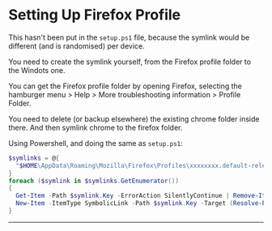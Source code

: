 # Setting Up Firefox Profile

This hasn't been put in the `setup.ps1` file,
because the symlink would be different (and is randomised) per device.

You need to create the symlink yourself, from the Firefox profile folder
to the Windots one.

You can get the Firefox profile folder by opening Firefox,
selecting the hamburger menu > Help > More troubleshooting information > Profile Folder.

You need to delete (or backup elsewhere) the existing chrome folder inside there.
And then symlink chrome to the firefox folder.

Using Powershell, and doing the same as `setup.ps1`:

```ps1
$symlinks = @{
  "$HOME\AppData\Roaming\Mozilla\Firefox\Profiles\xxxxxxxx.default-release\chrome" = ".\firefox"
}
foreach ($symlink in $symlinks.GetEnumerator())
{
  Get-Item -Path $symlink.Key -ErrorAction SilentlyContinue | Remove-Item -Force -Recurse -ErrorAction SilentlyContinue
  New-Item -ItemType SymbolicLink -Path $symlink.Key -Target (Resolve-Path $symlink.Value) -Force | Out-Null
}
```

---
